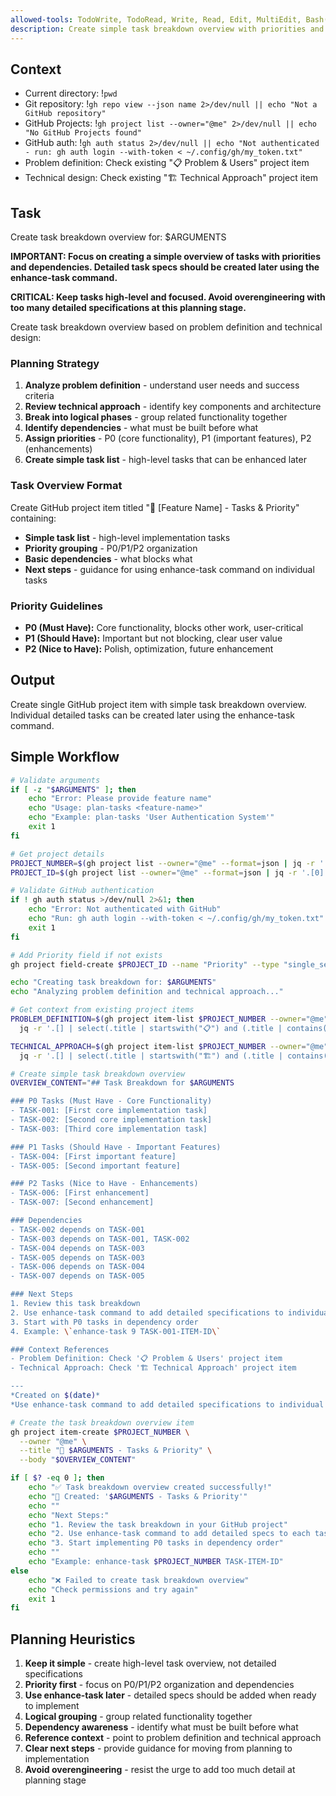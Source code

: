 ```yaml
---
allowed-tools: TodoWrite, TodoRead, Write, Read, Edit, MultiEdit, Bash(git *), Bash(gh *), Glob, Grep, LS, WebFetch, WebSearch, Task, mcp__codeloops__*
description: Create simple task breakdown overview with priorities and dependencies
---
```


## Context

- Current directory: !`pwd`
- Git repository: !`gh repo view --json name 2>/dev/null || echo "Not a GitHub repository"`
- GitHub Projects: !`gh project list --owner="@me" 2>/dev/null || echo "No GitHub Projects found"`
- GitHub auth: !`gh auth status 2>/dev/null || echo "Not authenticated - run: gh auth login --with-token < ~/.config/gh/my_token.txt"`
- Problem definition: Check existing "📋 Problem & Users" project item
- Technical design: Check existing "🏗️ Technical Approach" project item

## Task

Create task breakdown overview for: $ARGUMENTS

**IMPORTANT: Focus on creating a simple overview of tasks with priorities and dependencies. Detailed task specs should be created later using the enhance-task command.**

**CRITICAL: Keep tasks high-level and focused. Avoid overengineering with too many detailed specifications at this planning stage.**

Create task breakdown overview based on problem definition and technical design:

### Planning Strategy
1. **Analyze problem definition** - understand user needs and success criteria
2. **Review technical approach** - identify key components and architecture
3. **Break into logical phases** - group related functionality together
4. **Identify dependencies** - what must be built before what
5. **Assign priorities** - P0 (core functionality), P1 (important features), P2 (enhancements)
6. **Create simple task list** - high-level tasks that can be enhanced later

### Task Overview Format
Create GitHub project item titled "📝 [Feature Name] - Tasks & Priority" containing:
- **Simple task list** - high-level implementation tasks
- **Priority grouping** - P0/P1/P2 organization
- **Basic dependencies** - what blocks what
- **Next steps** - guidance for using enhance-task command on individual tasks

### Priority Guidelines
- **P0 (Must Have):** Core functionality, blocks other work, user-critical
- **P1 (Should Have):** Important but not blocking, clear user value
- **P2 (Nice to Have):** Polish, optimization, future enhancement

## Output

Create single GitHub project item with simple task breakdown overview. Individual detailed tasks can be created later using the enhance-task command.

## Simple Workflow

```bash
# Validate arguments
if [ -z "$ARGUMENTS" ]; then
    echo "Error: Please provide feature name"
    echo "Usage: plan-tasks <feature-name>"
    echo "Example: plan-tasks 'User Authentication System'"
    exit 1
fi

# Get project details
PROJECT_NUMBER=$(gh project list --owner="@me" --format=json | jq -r '.[0].number' 2>/dev/null)
PROJECT_ID=$(gh project list --owner="@me" --format=json | jq -r '.[0].id' 2>/dev/null)

# Validate GitHub authentication
if ! gh auth status >/dev/null 2>&1; then
    echo "Error: Not authenticated with GitHub"
    echo "Run: gh auth login --with-token < ~/.config/gh/my_token.txt"
    exit 1
fi

# Add Priority field if not exists
gh project field-create $PROJECT_ID --name "Priority" --type "single_select" --options "P0,P1,P2" 2>/dev/null || true

echo "Creating task breakdown for: $ARGUMENTS"
echo "Analyzing problem definition and technical approach..."

# Get context from existing project items
PROBLEM_DEFINITION=$(gh project item-list $PROJECT_NUMBER --owner="@me" --format=json 2>/dev/null | \
  jq -r '.[] | select(.title | startswith("📋") and (.title | contains("Problem"))) | .content.body' || echo "No problem definition found")

TECHNICAL_APPROACH=$(gh project item-list $PROJECT_NUMBER --owner="@me" --format=json 2>/dev/null | \
  jq -r '.[] | select(.title | startswith("🏗️") and (.title | contains("Technical"))) | .content.body' || echo "No technical approach found")

# Create simple task breakdown overview
OVERVIEW_CONTENT="## Task Breakdown for $ARGUMENTS

### P0 Tasks (Must Have - Core Functionality)
- TASK-001: [First core implementation task]
- TASK-002: [Second core implementation task] 
- TASK-003: [Third core implementation task]

### P1 Tasks (Should Have - Important Features)
- TASK-004: [First important feature]
- TASK-005: [Second important feature]

### P2 Tasks (Nice to Have - Enhancements)
- TASK-006: [First enhancement]
- TASK-007: [Second enhancement]

### Dependencies
- TASK-002 depends on TASK-001
- TASK-003 depends on TASK-001, TASK-002
- TASK-004 depends on TASK-003
- TASK-005 depends on TASK-003
- TASK-006 depends on TASK-004
- TASK-007 depends on TASK-005

### Next Steps
1. Review this task breakdown
2. Use enhance-task command to add detailed specifications to individual tasks
3. Start with P0 tasks in dependency order
4. Example: \`enhance-task 9 TASK-001-ITEM-ID\`

### Context References
- Problem Definition: Check '📋 Problem & Users' project item
- Technical Approach: Check '🏗️ Technical Approach' project item

---
*Created on $(date)*
*Use enhance-task command to add detailed specifications to individual tasks*"

# Create the task breakdown overview item
gh project item-create $PROJECT_NUMBER \
  --owner "@me" \
  --title "📝 $ARGUMENTS - Tasks & Priority" \
  --body "$OVERVIEW_CONTENT"

if [ $? -eq 0 ]; then
    echo "✅ Task breakdown overview created successfully!"
    echo "📝 Created: '$ARGUMENTS - Tasks & Priority'"
    echo ""
    echo "Next Steps:"
    echo "1. Review the task breakdown in your GitHub project"
    echo "2. Use enhance-task command to add detailed specs to each task"
    echo "3. Start implementing P0 tasks in dependency order"
    echo ""
    echo "Example: enhance-task $PROJECT_NUMBER TASK-ITEM-ID"
else
    echo "❌ Failed to create task breakdown overview"
    echo "Check permissions and try again"
    exit 1
fi
```

## Planning Heuristics

1. **Keep it simple** - create high-level task overview, not detailed specifications
2. **Priority first** - focus on P0/P1/P2 organization and dependencies
3. **Use enhance-task later** - detailed specs should be added when ready to implement
4. **Logical grouping** - group related functionality together
5. **Dependency awareness** - identify what must be built before what
6. **Reference context** - point to problem definition and technical approach
7. **Clear next steps** - provide guidance for moving from planning to implementation
8. **Avoid overengineering** - resist the urge to add too much detail at planning stage